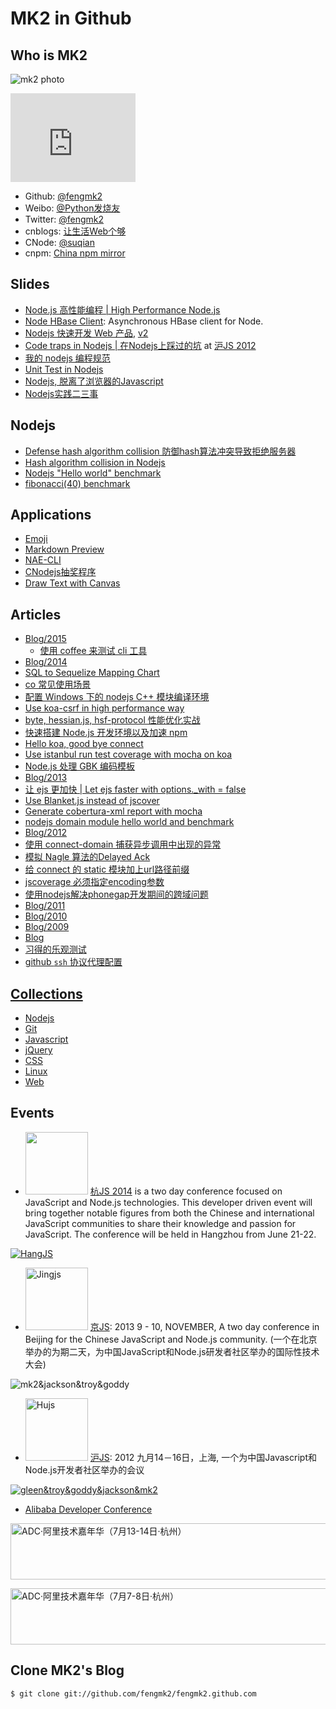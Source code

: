 # MK2 in Github

## Who is MK2

![mk2 photo](https://secure.gravatar.com/avatar/95b9d41231617a05ced5604d242c9670?s=200)
<iframe src="http://githubbadge.appspot.com/fengmk2?s=1" style="border: 0;height: 142px;width: 200px;overflow: hidden;" frameBorder="0"></iframe>

* Github: [@fengmk2](https://github.com/fengmk2)
* Weibo: [@Python发烧友](http://weibo.com/imk2)
* Twitter: [@fengmk2](http://twitter.com/fengmk2)
* cnblogs: [让生活Web个够](http://fengmk2.cnblogs.com/)
* CNode: [@suqian](http://cnodejs.org/user/suqian)
* cnpm: [China npm mirror](http://cnpmjs.org)

## Slides

* [Node.js 高性能编程 | High Performance Node.js](./ppt/high-performance-on-nodejs.html)
* [Node HBase Client](./ppt/nodejs_hbase_client.html): Asynchronous HBase client for Node.
* [Nodejs 快速开发 Web 产品](./ppt/nodejs-web-dev.html), [v2](./ppt/nodejs-web-dev-v2.html)
* [Code traps in Nodejs | 在Nodejs上踩过的坑](./ppt/hujs.html) at [沪JS 2012](http://www.hujs.org/)
* [我的 nodejs 编程规范](./ppt/nodejs_programming_style.html)
* [Unit Test in Nodejs](/ppt/unittest-and-bdd-in-nodejs-with-mocha.html)
* [Nodejs, 脱离了浏览器的Javascript](/ppt/qcon2011/index.html)
* [Nodejs实践二三事](/ppt/those-things-using-nodejs/index.html)

## Nodejs

* [Defense hash algorithm collision 防御hash算法冲突导致拒绝服务器](/blog/2011/defense-hash-algorithm-collision-dos.html)
* [Hash algorithm collision in Nodejs](/blog/2011/hac-in-nodejs-results.html)
* [Nodejs "Hello world" benchmark](/blog/helloworld-benchmark.html)
* [fibonacci(40) benchmark](/blog/2011/fibonacci/nodejs-python-php-ruby-lua.html)

## Applications

* [Emoji](./emoji/)
* [Markdown Preview](./browser.html)
* [NAE-CLI](http://club.cnodejs.org/topic/4f387648301a48d50e003d4c)
* [CNodejs抽奖程序](/lottery/index.html)
* [Draw Text with Canvas](/blog/2011/canvas-text.html)

## Articles

* [Blog/2015](blog/2015)
  * [使用 coffee 来测试 cli 工具](blog/2015/test-cli-with-coffee.html)
* [Blog/2014](blog/2014)
 * [SQL to Sequelize Mapping Chart](blog/2014/10/sql-to-sequelize-mapping-chart.html)
 * [co 常见使用场景](blog/2014/07/co-usage.html)
 * [配置 Windows 下的 nodejs C++ 模块编译环境](blog/2014/07/node-gyp-cpp-build-env.html)
 * [Use koa-csrf in high performance way](blog/2014/06/use-koa-csrf-high-performance-way.html)
 * [byte, hessian.js, hsf-protocol 性能优化实战](blog/2014/05/hessian-performance-improve.html)
 * [快速搭建 Node.js 开发环境以及加速 npm](blog/2014/03/node-env-and-faster-npm.html)
 * [Hello koa, good bye connect](blog/2014/03/koa-vs-connect.html)
 * [Use istanbul run test coverage with mocha on koa](blog/2014/03/istanbul.html)
 * [Node.js 处理 GBK 编码模板](./blog/2014/iconv-lite/iconv-lite.html)
* [Blog/2013](./blog/2013)
 * [让 ejs 更加快 | Let ejs faster with options._with = false](./benchmark/ejs/with_false_better_than_true.html)
 * [Use Blanket.js instead of jscover](./blog/2013/05/blanketjs-jscoverage.html)
 * [Generate cobertura-xml report with mocha](./blog/2013/02/cobertura-xml-with-mocha.html)
 * [nodejs domain module hello world and benchmark](./blog/2013/03/domain-helloworld-benchmark.html)
* [Blog/2012](./blog/2012)
 * [使用 connect-domain 捕获异步调用中出现的异常](./blog/2012/12/domain_module.html)
 * [模拟 Nagle 算法的Delayed Ack](./benchmark/nagle-algorithm-delayed-ack-mock.html)
 * [给 connect 的 static 模块加上url路径前缀](./blog/2012/06/use-pre-for-connect-static-middleware.html)
 * [jscoverage 必须指定encoding参数](./blog/2012/06/jscoverage-must-set-encoding.html)
 * [使用nodejs解决phonegap开发期间的跨域问题](./blog/2012/05/phonegap-dev-env-cross-domain-with-nodejs.html)
* [Blog/2011](./blog/2011)
* [Blog/2010](./blog/2010)
* [Blog/2009](./blog/2009)
* [Blog](./blog/)
* [习得的乐观测试](./Learned-Optimism-Test.htm)
* [github `ssh` 协议代理配置](./github-proxy.html)

## [Collections](./collections)

* [Nodejs](./collections/nodejs.html)
* [Git](./collections/git.html)
* [Javascript](/collections/javascript.html)
* [jQuery](/collections/jquery.html)
* [CSS](/collections/css.html)
* [Linux](/collections/linux.html)
* [Web](/collections/web.html)

## Events

* <img width="100" src="http://jsconfcn.qiniudn.com/logo.png"> [杭JS 2014](http://2014.jsconf.cn/) is a two day conference focused on JavaScript and Node.js technologies. This developer driven event will bring together notable figures from both the Chinese and international JavaScript communities to share their knowledge and passion for JavaScript. The conference will be held in Hangzhou from June 21-22.

<a href="http://ww4.sinaimg.cn/large/61c56ebcgw1ehp32sddkgj21kw0s5k52.jpg" target="_blank"><img src="http://ww4.sinaimg.cn/mw1024/61c56ebcgw1ehp32sddkgj21kw0s5k52.jpg" alt="HangJS"></a>

* <img width="100" src="http://nfs.nodeblog.org/b/2/b2d5557fcea267c6b5ef13eb8762c4be.png" alt="Jingjs"> [京JS](http://jingjs.org/): 2013 9 - 10, NOVEMBER, A two day conference in Beijing for the Chinese JavaScript and Node.js community. (一个在北京举办的为期二天，为中国JavaScript和Node.js研发者社区举办的国际性技术大会)

![mk2&jackson&troy&goddy](http://nfs.nodeblog.org/b/8/b89258b13b66ee5abd4f530d018409f1.jpg)

* <img width="100" src="http://ww1.sinaimg.cn/bmiddle/6cfc7910jw1ehp6uh3sjrj20dw0dwglw.jpg" alt="Hujs"> [沪JS](http://www.hujs.org/): 2012 九月14－16日，上海, 一个为中国Javascript和Node.js开发者社区举办的会议

[![gleen&troy&goddy&jackson&mk2](http://ww3.sinaimg.cn/bmiddle/6cfc7910jw1dx6wgxck38j.jpg)](http://ww3.sinaimg.cn/large/6cfc7910jw1dx6wgxck38j.jpg)

* [Alibaba Developer Conference]

<a href="http://adc.alibabatech.org/" target="_blank"><img src="http://img04.taobaocdn.com/tps/i4/T1d7iVXvRfXXciXB3I-728-90.png" width="728" height="90" alt="ADC·阿里技术嘉年华（7月13-14日·杭州）" /></a>

<a href="http://adc.taobao.com/" target="_blank"><img src="http://adc.taobao.com/bundles/devcarnival/images/d2_728x90.jpg" width="728" height="90" alt="ADC·阿里技术嘉年华（7月7-8日·杭州）" /></a>

[Alibaba Developer Conference]: http://adc.taobao.com/

## Clone MK2's Blog

```
$ git clone git://github.com/fengmk2/fengmk2.github.com
```
